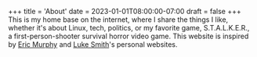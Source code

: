 +++
title = 'About'
date = 2023-01-01T08:00:00-07:00
draft = false
+++
This is my home base on the internet, where I share the things I like, whether it's about Linux, tech, politics, or my favorite game, S.T.A.L.K.E.R., a first-person-shooter survival horror video game. This website is inspired by [Eric Murphy](https://ericmurphy.xyz/) and [Luke Smith](https://lukesmith.xyz/)'s personal websites.


